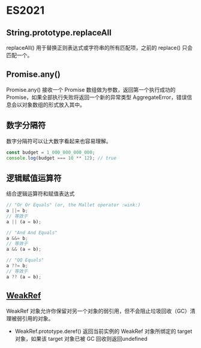 # ES2021

## String.prototype.replaceAll
replaceAll() 用于替换正则表达式或字符串的所有匹配项，之前的 replace() 只会匹配一个。

## Promise.any()
Promise.any() 接收一个 Promise 数组做为参数，返回第一个执行成功的 Promise，如果全部执行失败将返回一个新的异常类型 AggregateError，错误信息会以对象数组的形式放入其中。

## 数字分隔符
数字分隔符可以让大数字看起来也容易理解。
```js
const budget = 1_000_000_000_000;
console.log(budget === 10 ** 12); // true
```

## 逻辑赋值运算符
结合逻辑运算符和赋值表达式
```js
// "Or Or Equals" (or, the Mallet operator :wink:)
a ||= b;
// 等效于
a || (a = b);

// "And And Equals"
a &&= b;
// 等效于
a && (a = b);

// "QQ Equals"
a ??= b;
// 等效于
a ?? (a = b);
```

## [WeakRef](https://developer.mozilla.org/zh-CN/docs/Web/JavaScript/Reference/Global_Objects/WeakRef)

WeakRef 对象允许你保留对另一个对象的弱引用，但不会阻止垃圾回收（GC）清理被弱引用的对象。

* WeakRef.prototype.deref() 返回当前实例的 WeakRef 对象所绑定的 target 对象，如果该 target 对象已被 GC 回收则返回undefined